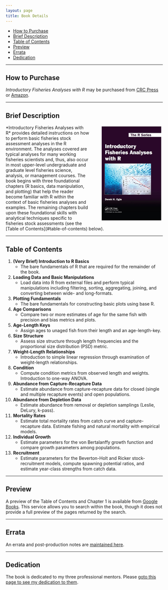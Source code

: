 ```yaml
---
layout: page
title: Book Details
---
```


* [How to Purchase](#how-to-purchase)
* [Brief Description](#brief-description)
* [Table of Contents](#table-of-contents)
* [Preview](#preview)
* [Errata](errata.html)
* [Dedication](dedication.html)

----

## How to Purchase
*Introductory Fisheries Analyses with R* may be purchased from [CRC Press](https://www.crcpress.com/Introductory-Fisheries-Analyses-with-R/Ogle/9781482235203) or [Amazon](http://www.amazon.com/Introductory-Fisheries-Analyses-Chapman-Hall/dp/148223520X/).

----

## Brief Description
<img style="float: right; margin: 5px 5px 15px 20px; padding-left: 20px" src="../img/IFARCover_large.JPG" height="300px" />
*Introductory Fisheries Analyses with R* provides detailed instructions on how to perform basic fisheries stock assessment analyses in the R environment. The analyses covered are typical analyses for many working fisheries scientists and, thus, also occur in most upper-level undergraduate and graduate level fisheries science, analysis, or management courses. The book begins with three foundational chapters (R basics, data manipulation, and plotting) that help the reader become familiar with R within the context of basic fisheries analyses and examples.  The remaining chapters build upon these foundational skills with analytical techniques specific to fisheries stock assessments (see the [Table of Contents](#table-of-contents) below).

----

## Table of Contents

1. **(Very Brief) Introduction to R Basics**
    * The bare fundamentals of R that are required for the remainder of the book.
1. **Loading Data and Basic Manipulations**
    * Load data into R from external files and perform typical manipulations including filtering, sorting, aggregating, joining, and converting between wide- and long-formats.
1. **Plotting Fundamentals**
    * The bare fundamentals for constructing basic plots using base R.
1. **Age Comparisons**
    * Compare two or more estimates of age for the same fish with precision and bias metrics and plots.
1. **Age-Length Keys**
    * Assign ages to unaged fish from their length and an age-length-key.
1. **Size Structure**
    * Assess size structure through length frequencies and the proportional size distribution (PSD) metric.
1. **Weight-Length Relationships**
    * Introduction to simple linear regression through examination of weight-length relationships.
1. **Condition**
    * Compute condition metrics from observed length and weights.  Introduction to one-way ANOVA.
1. **Abundance from Capture-Recapture Data**
    * Estimate abundance from capture-recapture data for closed (single and multiple recapture events) and open populations.
1. **Abundance from Depletion Data**
    * Estimate abundance from removal or depletion samplings (Leslie, DeLury, k-pass).
1. **Mortality Rates**
    * Estimate total mortality rates from catch curve and capture-recapture data.  Estimate fishing and natural mortality with empirical models.
1. **Individual Growth**
    * Estimate parameters for the von Bertalanffy growth function and compare growth parameters among populations.
1. **Recruitment**
    * Estimate parameters for the Beverton-Holt and Ricker stock-recruitment models, compute spawning potential ratios, and estimate year-class strengths from catch data.

----

## Preview

A preview of the Table of Contents and Chapter 1 is available from [Google Books](https://books.google.com/books?id=KTo0CwAAQBAJ&printsec=frontcover#v=onepage&q&f=false).  This service allows you to search within the book, though it does not provide a full preview of the pages returned by the search.

----

## Errata

An errata and post-production notes are [maintained here](errata.html).

----

## Dedication

The book is dedicated to my three professional mentors.  Please [goto this page to see my dedication to them](dedication.html).
